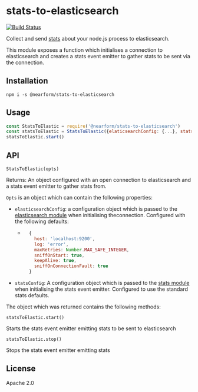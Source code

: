 # stats-to-elasticsearch

[![Build Status](https://travis-ci.org/nearform/stats-to-elasticsearch.svg?branch=master)](https://travis-ci.org/nearform/stats-to-elasticsearch)

Collect and send [stats](http://github.com/nearform/stats) about your node.js process to elasticsearch.

This module exposes a function which initialises a connection to elasticsearch and creates a stats event emitter to gather stats to be sent via the connection.

## Installation

```
npm i -s @nearform/stats-to-elasticsearch
```

## Usage

```js
const StatsToElastic = require('@nearform/stats-to-elasticsearch')
const statsToElastic = StatsToElastic({elaticsearchConfig: {...}, statsConfig: {...}})
statsToElastic.start()
```

## API

```
StatsToElastic(opts)
```

Returns: An object configured with an open connection to elasticsearch and a stats event emitter to gather stats from.

`Opts` is an object which can contain the following properties:
- `elasticsearchConfig`: a configuration object which is passed to the [elasticsearch module](http://npm.im/elasticsearch) when initialising theconnection. Configured with the following defaults:
  - ```js
      {
        host: 'localhost:9200',
        log: 'error',
        maxRetries: Number.MAX_SAFE_INTEGER,
        sniffOnStart: true,
        keepAlive: true,
        sniffOnConnectionFault: true
      }
    ```
- `statsConfig`: A configuration object which is passed to the [stats module](http://github.com/nearform/stats) when initialising the stats event emitter. Configured to use the standard stats defaults.

The object which was returned contains the following methods:

```
statsToElastic.start()
```

Starts the stats event emitter emitting stats to be sent to elasticsearch

```
statsToElastic.stop()
```

Stops the stats event emitter emitting stats

## License

Apache 2.0